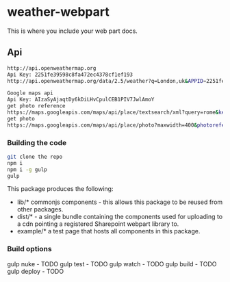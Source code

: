 # weather-webpart

This is where you include your web part docs.

## Api

```bash
http://api.openweathermap.org
Api Key: 2251fe39598c8fa472ec4378cf1ef193
http://api.openweathermap.org/data/2.5/weather?q=London,uk&APPID=2251fe39598c8fa472ec4378cf1ef193

Google maps api
Api Key: AIzaSyAjaqtDy6kDiLHvCpulCEB1PIV7JwlAmoY
get photo reference
https://maps.googleapis.com/maps/api/place/textsearch/xml?query=rome&key=AIzaSyAjaqtDy6kDiLHvCpulCEB1PIV7JwlAmoY
get photo
https://maps.googleapis.com/maps/api/place/photo?maxwidth=400&photoreference=CoQBdwAAAHhkCX6-pZwZAuvPWKioIQjbdGPpxbifptSET2hmEqw5uPTfgN-XUxBkqqc3_Wg5zB0wes_OyPmSd6aHtX5wZDirPT29EhqFDmFbK-m1wRZGHQp81WSuhrFA0RMJaVY46r91dE_GrVvnf7iWcIsbZ9l9vbVXQMhdO_13BVM7AYKsEhB4tATteDWLVS3ea_o0m31sGhRwuTnBrR8I4v_2kqYEmTkZGfOTlQ&key=AIzaSyAjaqtDy6kDiLHvCpulCEB1PIV7JwlAmoY
```

### Building the code

```bash
git clone the repo
npm i
npm i -g gulp
gulp
```

This package produces the following:

* lib/* commonjs components - this allows this package to be reused from other packages.
* dist/* - a single bundle containing the components used for uploading to a cdn pointing a registered Sharepoint webpart library to.
* example/* a test page that hosts all components in this package.

### Build options

gulp nuke - TODO
gulp test - TODO
gulp watch - TODO
gulp build - TODO
gulp deploy - TODO

